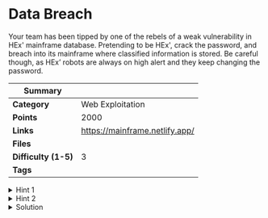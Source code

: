 # Data Breach

Your team has been tipped by one of the rebels of a weak vulnerability in HEx' mainframe
database. Pretending to be HEx', crack the password, and breach into its mainframe where
classified information is stored. Be careful though, as HEx’ robots are always on high alert
and they keep changing the password.

| Summary              |                                |
| -------------------- | ------------------------------ |
| **Category**         | Web Exploitation               |
| **Points**           | 2000                           |
| **Links**            | https://mainframe.netlify.app/ |
| **Files**            |                                |
| **Difficulty (1-5)** | 3                              |
| **Tags**             |                                |

<details>
  <summary>Hint 1</summary>

Look into all files. Combine and conquer.

</details>

<details>
  <summary>Hint 2</summary>

Try everything you have. Iterative approach may help.

</details>

<details>
  <summary>Solution</summary>

Check `robots.txt` for all the hidden paths that you can open.

You can see `records.html` there, this contains a list of possible passwords. The `index.html` has the function used for encrypting the password.

Collect the each part of encrypted passwords from `script.js`, `style.css` and `3outof3.html`.

After combining the password, hash the passwords in `record.html` and compare it to the hashed password. You'll have your password.

As instructed, you have to enter pretending to be HEX, use username `hex` with the password to login.

<details>
  <summary>Disclose answer ?</summary>

```copy
hexCTF{d3l373_4rm4d4_d474}
```

</details>

</details>

